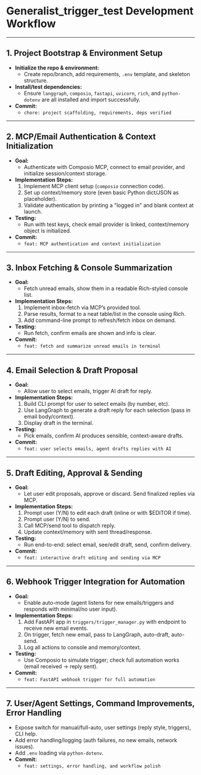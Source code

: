 # **Generalist_trigger_test Development Workflow**

---

## 1. **Project Bootstrap & Environment Setup**

- **Initialize the repo & environment:**  
  - Create repo/branch, add requirements, `.env` template, and skeleton structure.
- **Install/test dependencies:**  
  - Ensure `langgraph`, `composio`, `fastapi`, `uvicorn`, `rich`, and `python-dotenv` are all installed and import successfully.
- **Commit:**  
  - `chore: project scaffolding, requirements, deps verified`

---

## 2. **MCP/Email Authentication & Context Initialization**

- **Goal:**  
  - Authenticate with Composio MCP, connect to email provider, and initialize session/context storage.
- **Implementation Steps:**
  1. Implement MCP client setup (`composio` connection code).
  2. Set up context/memory store (even basic Python dict/JSON as placeholder).
  3. Validate authentication by printing a "logged in" and blank context at launch.
- **Testing:**  
  - Run with test keys, check email provider is linked, context/memory object is initialized.
- **Commit:**  
  - `feat: MCP authentication and context initialization`

---

## 3. **Inbox Fetching & Console Summarization**

- **Goal:**  
  - Fetch unread emails, show them in a readable Rich-styled console list.
- **Implementation Steps:**
  1. Implement inbox-fetch via MCP’s provided tool.
  2. Parse results, format to a neat table/list in the console using Rich.
  3. Add command-line prompt to refresh/fetch inbox on demand.
- **Testing:**  
  - Run fetch, confirm emails are shown and info is clear.
- **Commit:**  
  - `feat: fetch and summarize unread emails in terminal`

---

## 4. **Email Selection & Draft Proposal**

- **Goal:**  
  - Allow user to select emails, trigger AI draft for reply.
- **Implementation Steps:**
  1. Build CLI prompt for user to select emails (by number, etc).
  2. Use LangGraph to generate a draft reply for each selection (pass in email body/context).
  3. Display draft in the terminal.
- **Testing:**  
  - Pick emails, confirm AI produces sensible, context-aware drafts.
- **Commit:**  
  - `feat: user selects emails, agent drafts replies with AI`

---

## 5. **Draft Editing, Approval & Sending**

- **Goal:**  
  - Let user edit proposals, approve or discard. Send finalized replies via MCP.
- **Implementation Steps:**
  1. Prompt user (Y/N) to edit each draft (inline or with $EDITOR if time).
  2. Prompt user (Y/N) to send.
  3. Call MCP/send tool to dispatch reply.
  4. Update context/memory with sent thread/response.
- **Testing:**  
  - Run end-to-end: select email, see/edit draft, send, confirm delivery.
- **Commit:**  
  - `feat: interactive draft editing and sending via MCP`

---

## 6. **Webhook Trigger Integration for Automation**

- **Goal:**  
  - Enable auto-mode (agent listens for new emails/triggers and responds with minimal/no user input).
- **Implementation Steps:**
  1. Add FastAPI app in `triggers/trigger_manager.py` with endpoint to receive new email events.
  2. On trigger, fetch new email, pass to LangGraph, auto-draft, auto-send.
  3. Log all actions to console and memory/context.
- **Testing:**  
  - Use Composio to simulate trigger; check full automation works (email received → reply sent).
- **Commit:**  
  - `feat: FastAPI webhook trigger for full automation`

---

## 7. **User/Agent Settings, Command Improvements, Error Handling**

- Expose switch for manual/full-auto, user settings (reply style, triggers), CLI help.
- Add error handling/logging (auth failures, no new emails, network issues).
- Add `.env` loading via `python-dotenv`.
- **Commit:**  
  - `feat: settings, error handling, and workflow polish`
